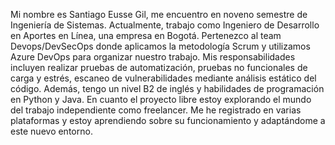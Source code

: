 Mi nombre es Santiago Eusse Gil, me encuentro en noveno semestre de Ingeniería de Sistemas. Actualmente, trabajo como Ingeniero de Desarrollo en Aportes en Línea, una empresa en Bogotá. Pertenezco al team Devops/DevSecOps donde aplicamos la metodología Scrum y utilizamos Azure DevOps para organizar nuestro trabajo. Mis responsabilidades incluyen realizar pruebas de automatización, pruebas no funcionales de carga y estrés, escaneo de vulnerabilidades mediante análisis estático del código. Además, tengo un nivel B2 de inglés y habilidades de programación en Python y Java.
En cuanto el proyecto libre estoy explorando el mundo del trabajo independiente como freelancer. Me he registrado en varias plataformas y estoy aprendiendo sobre su funcionamiento y adaptándome a este nuevo entorno.
